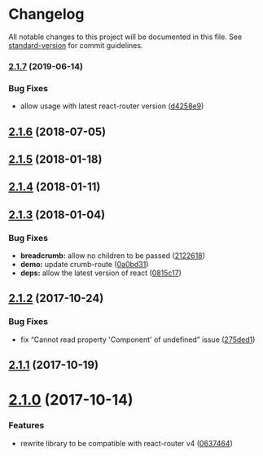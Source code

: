 # Changelog

All notable changes to this project will be documented in this file. See [standard-version](https://github.com/conventional-changelog/standard-version) for commit guidelines.

### [2.1.7](https://github.com/svenanders/react-breadcrumbs/compare/v2.1.6...v2.1.7) (2019-06-14)


### Bug Fixes

* allow usage with latest react-router version ([d4258e9](https://github.com/svenanders/react-breadcrumbs/commit/d4258e9))



<a name="2.1.6"></a>
## [2.1.6](https://github.com/svenanders/react-breadcrumbs/compare/v2.1.5...v2.1.6) (2018-07-05)



<a name="2.1.5"></a>
## [2.1.5](https://github.com/svenanders/react-breadcrumbs/compare/v2.1.4...v2.1.5) (2018-01-18)



<a name="2.1.4"></a>
## [2.1.4](https://github.com/svenanders/react-breadcrumbs/compare/v2.1.3...v2.1.4) (2018-01-11)



<a name="2.1.3"></a>
## [2.1.3](https://github.com/svenanders/react-breadcrumbs/compare/v2.1.2...v2.1.3) (2018-01-04)


### Bug Fixes

* **breadcrumb:** allow no children to be passed ([2122618](https://github.com/svenanders/react-breadcrumbs/commit/2122618))
* **demo:** update crumb-route ([0a0bd31](https://github.com/svenanders/react-breadcrumbs/commit/0a0bd31))
* **deps:** allow the latest version of react ([0815c17](https://github.com/svenanders/react-breadcrumbs/commit/0815c17))



<a name="2.1.2"></a>
## [2.1.2](https://github.com/svenanders/react-breadcrumbs/compare/v2.1.1...v2.1.2) (2017-10-24)


### Bug Fixes

* fix “Cannot read property 'Component' of undefined” issue ([275ded1](https://github.com/svenanders/react-breadcrumbs/commit/275ded1))



<a name="2.1.1"></a>
## [2.1.1](https://github.com/svenanders/react-breadcrumbs/compare/v2.1.0...v2.1.1) (2017-10-19)



<a name="2.1.0"></a>
# [2.1.0](https://github.com/svenanders/react-breadcrumbs/compare/v1.6.6...v2.1.0) (2017-10-14)


### Features

* rewrite library to be compatible with react-router v4 ([0637464](https://github.com/svenanders/react-breadcrumbs/commit/0637464))
